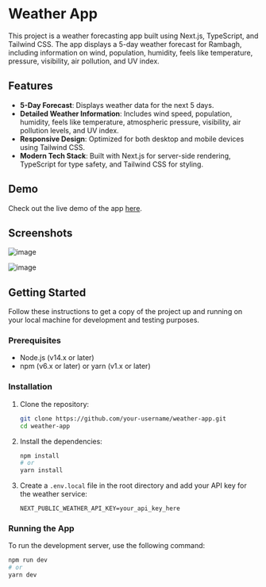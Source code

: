 # Weather App

This project is a weather forecasting app built using Next.js, TypeScript, and Tailwind CSS. The app displays a 5-day weather forecast for Rambagh, including information on wind, population, humidity, feels like temperature, pressure, visibility, air pollution, and UV index.

## Features

- **5-Day Forecast**: Displays weather data for the next 5 days.
- **Detailed Weather Information**: Includes wind speed, population, humidity, feels like temperature, atmospheric pressure, visibility, air pollution levels, and UV index.
- **Responsive Design**: Optimized for both desktop and mobile devices using Tailwind CSS.
- **Modern Tech Stack**: Built with Next.js for server-side rendering, TypeScript for type safety, and Tailwind CSS for styling.

## Demo

Check out the live demo of the app [here](https://gurujii-astro-nzsk.vercel.app/).

## Screenshots

![image](https://github.com/Ayush19bansal/gurujii-astro/assets/118842033/915f1552-acff-4afd-800c-c2599cdbd1b4)

![image](https://github.com/Ayush19bansal/gurujii-astro/assets/118842033/a2217ded-351c-46ba-9a5b-301cad8e1327)


## Getting Started

Follow these instructions to get a copy of the project up and running on your local machine for development and testing purposes.

### Prerequisites

- Node.js (v14.x or later)
- npm (v6.x or later) or yarn (v1.x or later)

### Installation

1. Clone the repository:
    ```bash
    git clone https://github.com/your-username/weather-app.git
    cd weather-app
    ```

2. Install the dependencies:
    ```bash
    npm install
    # or
    yarn install
    ```

3. Create a `.env.local` file in the root directory and add your API key for the weather service:
    ```env
    NEXT_PUBLIC_WEATHER_API_KEY=your_api_key_here
    ```

### Running the App

To run the development server, use the following command:

```bash
npm run dev
# or
yarn dev

